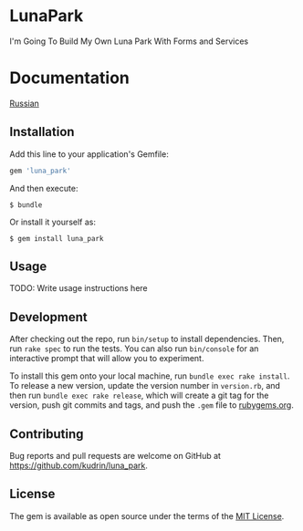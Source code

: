 # LunaPark

I'm Going To Build My Own Luna Park With Forms and Services

# Documentation

[Russian](docs/ru/README.md)

## Installation

Add this line to your application's Gemfile:

```ruby
gem 'luna_park'
```

And then execute:

    $ bundle

Or install it yourself as:

    $ gem install luna_park

## Usage

TODO: Write usage instructions here

## Development

After checking out the repo, run `bin/setup` to install dependencies. Then, run `rake spec` to run the tests. You can also run `bin/console` for an interactive prompt that will allow you to experiment.

To install this gem onto your local machine, run `bundle exec rake install`. To release a new version, update the version number in `version.rb`, and then run `bundle exec rake release`, which will create a git tag for the version, push git commits and tags, and push the `.gem` file to [rubygems.org](https://rubygems.org).

## Contributing

Bug reports and pull requests are welcome on GitHub at https://github.com/kudrin/luna_park.

## License

The gem is available as open source under the terms of the [MIT License](https://opensource.org/licenses/MIT).
